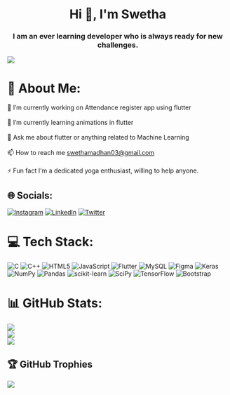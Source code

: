 <h1 align="center">Hi 👋, I'm Swetha</h1>
<h3 align="center">I am an ever learning developer who is always ready for new challenges.</h3>

[![](https://visitcount.itsvg.in/api?id=Swetha&icon=6&color=1)](https://visitcount.itsvg.in)


# 💫 About Me:
🔭 I’m currently working on Attendance register app using flutter<br><br>🌱 I’m currently learning animations in flutter<br><br>💬 Ask me about flutter or anything related to Machine Learning <br><br>📫 How to reach me swethamadhan03@gmail.com<br><br>⚡ Fun fact I'm a dedicated yoga enthusiast, willing to help anyone.


## 🌐 Socials:
[![Instagram](https://img.shields.io/badge/Instagram-%23E4405F.svg?logo=Instagram&logoColor=white)](https://instagram.com/https://www.instagram.com/swetha__madhan/) [![LinkedIn](https://img.shields.io/badge/LinkedIn-%230077B5.svg?logo=linkedin&logoColor=white)](https://linkedin.com/in/https://www.linkedin.com/in/swetha-madhan-1aa420212/) [![Twitter](https://img.shields.io/badge/Twitter-%231DA1F2.svg?logo=Twitter&logoColor=white)](https://twitter.com/https://twitter.com/Swetha_Madhan_) 

# 💻 Tech Stack:
![C](https://img.shields.io/badge/c-%2300599C.svg?style=flat&logo=c&logoColor=white) ![C++](https://img.shields.io/badge/c++-%2300599C.svg?style=flat&logo=c%2B%2B&logoColor=white) ![HTML5](https://img.shields.io/badge/html5-%23E34F26.svg?style=flat&logo=html5&logoColor=white) ![JavaScript](https://img.shields.io/badge/javascript-%23323330.svg?style=flat&logo=javascript&logoColor=%23F7DF1E) ![Flutter](https://img.shields.io/badge/Flutter-%2302569B.svg?style=flat&logo=Flutter&logoColor=white) ![MySQL](https://img.shields.io/badge/mysql-%2300f.svg?style=flat&logo=mysql&logoColor=white) 	![Figma](https://img.shields.io/badge/figma-%23F24E1E.svg?style=flat&logo=figma&logoColor=white) ![Keras](https://img.shields.io/badge/Keras-%23D00000.svg?style=flat&logo=Keras&logoColor=white) ![NumPy](https://img.shields.io/badge/numpy-%23013243.svg?style=flat&logo=numpy&logoColor=white) ![Pandas](https://img.shields.io/badge/pandas-%23150458.svg?style=flat&logo=pandas&logoColor=white) ![scikit-learn](https://img.shields.io/badge/scikit--learn-%23F7931E.svg?style=flat&logo=scikit-learn&logoColor=white) ![SciPy](https://img.shields.io/badge/SciPy-%230C55A5.svg?style=flat&logo=scipy&logoColor=%white) ![TensorFlow](https://img.shields.io/badge/TensorFlow-%23FF6F00.svg?style=flat&logo=TensorFlow&logoColor=white) ![Bootstrap](https://img.shields.io/badge/bootstrap-%23563D7C.svg?style=flat&logo=bootstrap&logoColor=white)
# 📊 GitHub Stats:
![](https://github-readme-stats.vercel.app/api?username=Swetha&theme=dark&hide_border=false&include_all_commits=true&count_private=true)<br/>
![](https://github-readme-streak-stats.herokuapp.com/?user=Swetha&theme=dark&hide_border=false)<br/>
![](https://github-readme-stats.vercel.app/api/top-langs/?username=Swetha&theme=dark&hide_border=false&include_all_commits=true&count_private=true&layout=compact)

## 🏆 GitHub Trophies
![](https://github-profile-trophy.vercel.app/?username=Swetha&theme=dark&no-frame=false&no-bg=true&margin-w=4)


